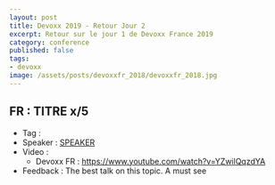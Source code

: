```yaml
---
layout: post
title: Devoxx 2019 - Retour Jour 2
excerpt: Retour sur le jour 1 de Devoxx France 2019
category: conference
published: false
tags:
- devoxx
image: /assets/posts/devoxxfr_2018/devoxxfr_2018.jpg
---
```


## FR : TITRE x/5

- Tag : 
- Speaker : [SPEAKER](http://perdu.com)
- Video :
  - Devoxx FR : <https://www.youtube.com/watch?v=YZwilQqzdYA>
- Feedback : The best talk on this topic. A must see

